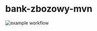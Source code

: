 # bank-zbozowy-mvn

![example workflow](https://github.com/KubaBir/bank-zbozowy-mvn/actions/workflows/pom.xml/badge.svg)
